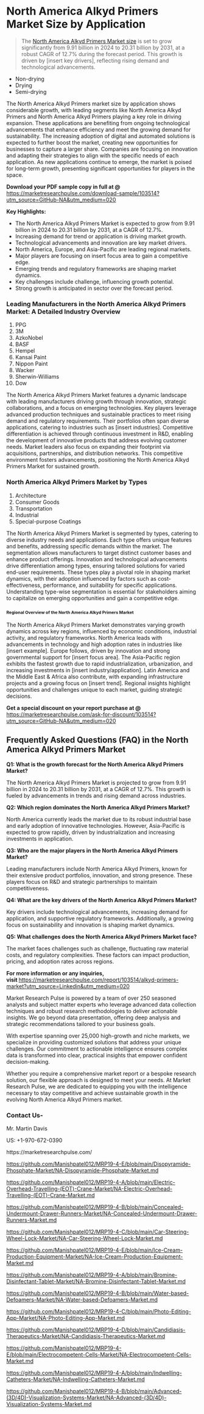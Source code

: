 <h1>North America Alkyd Primers Market&nbsp;Size by Application</h1><blockquote><p>The <a href="https://marketresearchpulse.com/download-sample/103514?utm_source=GitHub-NA&amp;utm_medium=020">North America Alkyd Primers Market size</a> is set to grow significantly from 9.91 billion in 2024 to 20.31 billion by 2031, at a robust CAGR of 12.7% during the forecast period. This growth is driven by [insert key drivers], reflecting rising demand and technological advancements.</p></blockquote><ul><li>Non-drying <li> Drying <li> Semi-drying</li></ul><p>The North America Alkyd Primers market size by application shows considerable growth, with leading segments like North America Alkyd Primers and North America Alkyd Primers playing a key role in driving expansion. These applications are benefiting from ongoing technological advancements that enhance efficiency and meet the growing demand for sustainability. The increasing adoption of digital and automated solutions is expected to further boost the market, creating new opportunities for businesses to capture a larger share. Companies are focusing on innovation and adapting their strategies to align with the specific needs of each application. As new applications continue to emerge, the market is poised for long-term growth, presenting significant opportunities for players in the space.</p><p><strong>Download your PDF sample copy in full at @ </strong><a href="https://marketresearchpulse.com/download-sample/103514?utm_source=GitHub-NA&amp;utm_medium=020">https://marketresearchpulse.com/download-sample/103514?utm_source=GitHub-NA&amp;utm_medium=020</a></p><p><strong>Key Highlights: </strong></p><ul><li>The North America Alkyd Primers Market is expected to grow from 9.91 billion in 2024 to 20.31 billion by 2031, at a CAGR of 12.7%.</li><li>Increasing demand for trend or application is driving market growth.</li><li>Technological advancements and innovation are key market drivers.</li><li>North America, Europe, and Asia-Pacific are leading regional markets.</li><li>Major players are focusing on insert focus area to gain a competitive edge.</li><li>Emerging trends and regulatory frameworks are shaping market dynamics.</li><li>Key challenges include challenge, influencing growth potential.</li><li>Strong growth is anticipated in sector over the forecast period.</li></ul><h3>Leading Manufacturers in the North America Alkyd Primers Market: A Detailed Industry Overview</h3><ol><li>PPG</li><li>3M</li><li>AzkoNobel</li><li>BASF</li><li>Hempel</li><li>Kansai Paint</li><li>Nippon Paint</li><li>Wacker</li><li>Sherwin-Williams</li><li>Dow</li></ol><div class="flex max-w-full flex-col flex-grow"><div class="min-h-8 text-message flex w-full flex-col items-end gap-2 whitespace-normal break-words [.text-message+&amp;]:mt-5" dir="auto" data-message-author-role="assistant" data-message-id="fd8432e4-4910-450d-b182-61b7bfb0a01f" data-message-model-slug="gpt-4o"><div class="flex w-full flex-col gap-1 empty:hidden first:pt-[3px]"><div class="markdown prose w-full break-words dark:prose-invert light"><p>The North America Alkyd Primers Market features a dynamic landscape with leading manufacturers driving growth through innovation, strategic collaborations, and a focus on emerging technologies. Key players leverage advanced production techniques and sustainable practices to meet rising demand and regulatory requirements. Their portfolios often span diverse applications, catering to industries such as [insert industries]. Competitive differentiation is achieved through continuous investment in R&amp;D, enabling the development of innovative products that address evolving customer needs. Market leaders also focus on expanding their footprint via acquisitions, partnerships, and distribution networks. This competitive environment fosters advancements, positioning the North America Alkyd Primers Market for sustained growth.</p></div></div></div></div><h3>North America Alkyd Primers Market by Types</h3><ol><li>Architecture <li> Consumer Goods <li> Transportation <li> Industrial <li> Special-purpose Coatings</li></ol><div class="flex max-w-full flex-col flex-grow"><div class="min-h-8 text-message flex w-full flex-col items-end gap-2 whitespace-normal break-words [.text-message+&amp;]:mt-5" dir="auto" data-message-author-role="assistant" data-message-id="084470be-0bb7-4664-bddf-5156b4f41249" data-message-model-slug="gpt-4o-mini"><div class="flex w-full flex-col gap-1 empty:hidden first:pt-[3px]"><div class="markdown prose w-full break-words dark:prose-invert light"><p>The North America Alkyd Primers Market is segmented by types, catering to diverse industry needs and applications. Each type offers unique features and benefits, addressing specific demands within the market. The segmentation allows manufacturers to target distinct customer bases and enhance product offerings. Innovation and technological advancements drive differentiation among types, ensuring tailored solutions for varied end-user requirements. These types play a pivotal role in shaping market dynamics, with their adoption influenced by factors such as cost-effectiveness, performance, and suitability for specific applications. Understanding type-wise segmentation is essential for stakeholders aiming to capitalize on emerging opportunities and gain a competitive edge.</p></div></div></div></div><h3><span style="font-size: 11px;">Regional Overview of the North America Alkyd Primers Market</span></h3><div class="flex max-w-full flex-col flex-grow"><div class="min-h-8 text-message flex w-full flex-col items-end gap-2 whitespace-normal break-words [.text-message+&amp;]:mt-5" dir="auto" data-message-author-role="assistant" data-message-id="e9038762-ce64-4e30-91c9-9bd413514231" data-message-model-slug="gpt-4o-mini"><div class="flex w-full flex-col gap-1 empty:hidden first:pt-[3px]"><div class="markdown prose w-full break-words dark:prose-invert light"><p>The North America Alkyd Primers Market demonstrates varying growth dynamics across key regions, influenced by economic conditions, industrial activity, and regulatory frameworks. North America leads with advancements in technology and high adoption rates in industries like [insert example]. Europe follows, driven by innovation and strong governmental support for [insert focus area]. The Asia-Pacific region exhibits the fastest growth due to rapid industrialization, urbanization, and increasing investments in [insert industry/application]. Latin America and the Middle East &amp; Africa also contribute, with expanding infrastructure projects and a growing focus on [insert trend]. Regional insights highlight opportunities and challenges unique to each market, guiding strategic decisions.</p></div></div></div></div><p><strong>Get a special discount on your report purchase at @ </strong><a href="https://marketresearchpulse.com/ask-for-discount/103514?utm_source=GitHub-NA&amp;utm_medium=020">https://marketresearchpulse.com/ask-for-discount/103514?utm_source=GitHub-NA&amp;utm_medium=020</a></p><h2>Frequently Asked Questions (FAQ) in the North America Alkyd Primers Market</h2><p><strong>Q1: What is the growth forecast for the North America Alkyd Primers Market?</strong></p><p>The North America Alkyd Primers Market is projected to grow from 9.91 billion in 2024 to 20.31 billion by 2031, at a CAGR of 12.7%. This growth is fueled by advancements in trends and rising demand across industries.</p><p><strong>Q2: Which region dominates the North America Alkyd Primers Market?</strong></p><p>North America currently leads the market due to its robust industrial base and early adoption of innovative technologies. However, Asia-Pacific is expected to grow rapidly, driven by industrialization and increasing investments in application.</p><p><strong>Q3: Who are the major players in the North America Alkyd Primers Market?</strong></p><p>Leading manufacturers include North America Alkyd Primers, known for their extensive product portfolios, innovation, and strong presence. These players focus on R&amp;D and strategic partnerships to maintain competitiveness.</p><p><strong>Q4: What are the key drivers of the North America Alkyd Primers Market?</strong></p><p>Key drivers include technological advancements, increasing demand for application, and supportive regulatory frameworks. Additionally, a growing focus on sustainability and innovation is shaping market dynamics.</p><p><strong>Q5: What challenges does the North America Alkyd Primers Market face?</strong></p><p>The market faces challenges such as challenge, fluctuating raw material costs, and regulatory complexities. These factors can impact production, pricing, and adoption rates across regions.</p><p><strong>For more information or any inquiries, visit&nbsp;</strong><a href="https://marketresearchpulse.com/report/103514/alkyd-primers-market?utm_source=Linkedin&utm_medium=020">https://marketresearchpulse.com/report/103514/alkyd-primers-market?utm_source=Linkedin&utm_medium=020</a></p><p>Market Research Pulse is powered by a team of over 250 seasoned analysts and subject matter experts who leverage advanced data collection techniques and robust research methodologies to deliver actionable insights. We go beyond data presentation, offering deep analysis and strategic recommendations tailored to your business goals.</p><p>With expertise spanning over 25,000 high-growth and niche markets, we specialize in providing customized solutions that address your unique challenges. Our commitment to actionable intelligence ensures complex data is transformed into clear, practical insights that empower confident decision-making.</p><p>Whether you require a comprehensive market report or a bespoke research solution, our flexible approach is designed to meet your needs. At Market Research Pulse, we are dedicated to equipping you with the intelligence necessary to stay competitive and achieve sustainable growth in the evolving North America Alkyd Primers market.</p><h3><strong>Contact Us-</strong></h3><p>Mr. Martin Davis</p><p>US: +1-970-672-0390</p><p>https://marketresearchpulse.com/</p><p><a href="https://github.com/Manishpatel012/MRP19-4-E/blob/main/Disopyramide-Phosphate-Market/NA-Disopyramide-Phosphate-Market.md">https://github.com/Manishpatel012/MRP19-4-E/blob/main/Disopyramide-Phosphate-Market/NA-Disopyramide-Phosphate-Market.md</a></p><p><a href="https://github.com/Manishpatel012/MRP19-4-A/blob/main/Electric-Overhead-Travelling-(EOT)-Crane-Market/NA-Electric-Overhead-Travelling-(EOT)-Crane-Market.md">https://github.com/Manishpatel012/MRP19-4-A/blob/main/Electric-Overhead-Travelling-(EOT)-Crane-Market/NA-Electric-Overhead-Travelling-(EOT)-Crane-Market.md</a></p><p><a href="https://github.com/Manishpatel012/MRP19-4-B/blob/main/Concealed-Undermount-Drawer-Runners-Market/NA-Concealed-Undermount-Drawer-Runners-Market.md">https://github.com/Manishpatel012/MRP19-4-B/blob/main/Concealed-Undermount-Drawer-Runners-Market/NA-Concealed-Undermount-Drawer-Runners-Market.md</a></p><p><a href="https://github.com/Manishpatel012/MRP19-4-C/blob/main/Car-Steering-Wheel-Lock-Market/NA-Car-Steering-Wheel-Lock-Market.md">https://github.com/Manishpatel012/MRP19-4-C/blob/main/Car-Steering-Wheel-Lock-Market/NA-Car-Steering-Wheel-Lock-Market.md</a></p><p><a href="https://github.com/Manishpatel012/MRP19-4-E/blob/main/Ice-Cream-Production-Equipment-Market/NA-Ice-Cream-Production-Equipment-Market.md">https://github.com/Manishpatel012/MRP19-4-E/blob/main/Ice-Cream-Production-Equipment-Market/NA-Ice-Cream-Production-Equipment-Market.md</a></p><p><a href="https://github.com/Manishpatel012/MRP19-4-A/blob/main/Bromine-Disinfectant-Tablet-Market/NA-Bromine-Disinfectant-Tablet-Market.md">https://github.com/Manishpatel012/MRP19-4-A/blob/main/Bromine-Disinfectant-Tablet-Market/NA-Bromine-Disinfectant-Tablet-Market.md</a></p><p><a href="https://github.com/Manishpatel012/MRP19-4-B/blob/main/Water-based-Defoamers-Market/NA-Water-based-Defoamers-Market.md">https://github.com/Manishpatel012/MRP19-4-B/blob/main/Water-based-Defoamers-Market/NA-Water-based-Defoamers-Market.md</a></p><p><a href="https://github.com/Manishpatel012/MRP19-4-C/blob/main/Photo-Editing-App-Market/NA-Photo-Editing-App-Market.md">https://github.com/Manishpatel012/MRP19-4-C/blob/main/Photo-Editing-App-Market/NA-Photo-Editing-App-Market.md</a></p><p><a href="https://github.com/Manishpatel012/MRP19-4-D/blob/main/Candidiasis-Therapeutics-Market/NA-Candidiasis-Therapeutics-Market.md">https://github.com/Manishpatel012/MRP19-4-D/blob/main/Candidiasis-Therapeutics-Market/NA-Candidiasis-Therapeutics-Market.md</a></p><p><a href="https://github.com/Manishpatel012/MRP19-4-E/blob/main/Electrocompetent-Cells-Market/NA-Electrocompetent-Cells-Market.md">https://github.com/Manishpatel012/MRP19-4-E/blob/main/Electrocompetent-Cells-Market/NA-Electrocompetent-Cells-Market.md</a></p><p><a href="https://github.com/Manishpatel012/MRP19-4-A/blob/main/Indwelling-Catheters-Market/NA-Indwelling-Catheters-Market.md">https://github.com/Manishpatel012/MRP19-4-A/blob/main/Indwelling-Catheters-Market/NA-Indwelling-Catheters-Market.md</a></p><p><a href="https://github.com/Manishpatel012/MRP19-4-B/blob/main/Advanced-(3D/4D)-Visualization-Systems-Market/NA-Advanced-(3D/4D)-Visualization-Systems-Market.md">https://github.com/Manishpatel012/MRP19-4-B/blob/main/Advanced-(3D/4D)-Visualization-Systems-Market/NA-Advanced-(3D/4D)-Visualization-Systems-Market.md</a></p>
